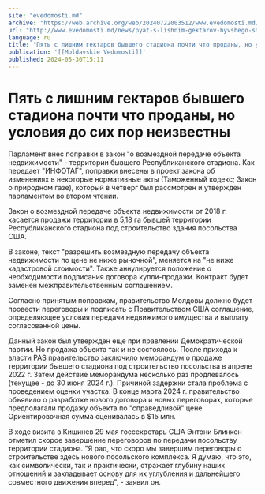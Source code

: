 ```yaml
---
site: "evedomosti.md"
archive: "https://web.archive.org/web/20240722003512/www.evedomosti.md/news/pyat-s-lishnim-gektarov-byvshego-stadiona-pochti-chto-prodan"
url: "http://www.evedomosti.md/news/pyat-s-lishnim-gektarov-byvshego-stadiona-pochti-chto-prodan"
language: ru
title: "Пять с лишним гектаров бывшего стадиона почти что проданы, но условия до сих пор неизвестны"
publication: '[[Moldavskie Vedomosti]]'
published: 2024-05-30T15:11
---
```


# Пять с лишним гектаров бывшего стадиона почти что проданы, но условия до сих пор неизвестны

Парламент внес поправки в закон "о возмездной передаче объекта недвижимости" - территории бывшего Республиканского стадиона. Как передает "ИНФОТАГ", поправки внесены в проект закона об изменениях в некоторые нормативные акты (Таможенный кодекс; Закон о природном газе), который в четверг был рассмотрен и утвержден парламентом во втором чтении.

Закон о возмездной передаче объекта недвижимости от 2018 г. касается продажи территории в 5,18 га бывшей территории Республиканского стадиона под строительство здания посольства США.

В законе, текст "разрешить возмездную передачу объекта недвижимости по цене не ниже рыночной", меняется на "не ниже кадастровой стоимости". Также аннулируется положение о необходимости подписания договора купли-продажи. Контракт будет заменен межправительственным соглашением.

Согласно принятым поправкам, правительство Молдовы должно будет провести переговоры и подписать с Правительством США соглашение, определяющее условия передачи недвижимого имущества и выплату согласованной цены.

Данный закон был утвержден еще при правлении Демократической партии. Но продажа объекта так и не состоялось. После прихода к власти PAS правительство заключило меморандум о продаже территории бывшего стадиона под строительство посольства в апреле 2022 г. Затем действие меморандума несколько раз продлевалось (текущее - до 30 июня 2024 г.). Причиной задержки стала проблема с проведением оценки участка. В конце марта 2024 г. правительство объявило о разработке нового договора и новых переговорах, которые предполагали продажу объекта по "справедливой" цене. Ориентировочная сумма оценивалась в $15 млн.

В ходе визита в Кишинев 29 мая госсекретарь США Энтони Блинкен отметил скорое завершение переговоров по передачи посольству территории стадиона. "Я рад, что скоро мы завершим переговоры о строительстве здесь нового посольского комплекса. Я думаю, что это, как символически, так и практически, отражает глубину наших отношений и закладывает основу для их углубления и дальнейшего совместного движения вперед", - заявил он.